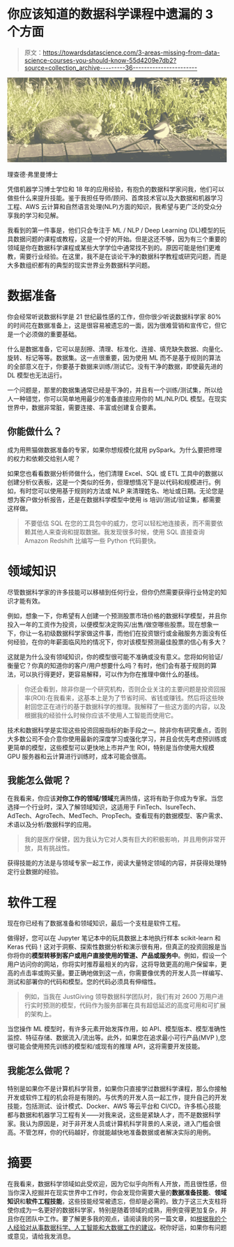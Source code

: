# 你应该知道的数据科学课程中遗漏的 3 个方面

> 原文：<https://towardsdatascience.com/3-areas-missing-from-data-science-courses-you-should-know-55d4209e7db2?source=collection_archive---------36----------------------->

![](img/c480a9e00a659b754deb153fbe31720e.png)

理查德·弗里曼博士

凭借机器学习博士学位和 18 年的应用经验，有抱负的数据科学家问我，他们可以做些什么来提升技能。鉴于我担任导师/顾问、首席技术官以及大数据和机器学习工程、AWS 云计算和自然语言处理(NLP)方面的知识，我希望与更广泛的受众分享我的学习和见解。

我看到的第一件事是，他们只会专注于 ML / NLP / Deep Learning (DL)模型的玩具数据问题的课程或教程，这是一个好的开始。但是这还不够，因为有三个重要的领域是你在数据科学课程或某些大学学位中通常找不到的。原因可能是他们更难教，需要行业经验。在这里，我不是在谈论干净的数据科学教程或研究问题，而是大多数组织都有的典型的现实世界业务数据科学问题。

# 数据准备

你会经常听说数据科学是 21 世纪最性感的工作，但你很少听说数据科学家 80%的时间花在数据准备上，这是很容易被遗忘的一面，因为很难营销和宣传它，但它是一个必须做的重要基础。

什么是数据准备，它可以是刮擦、清理、标准化、连接、填充缺失数据、向量化、旋转、标记等等。数据集。这一点很重要，因为使用 ML 而不是基于规则的算法的全部意义在于，你要基于数据来训练/测试它。没有干净的数据，即使最先进的 DL 模型也无法运行。

一个问题是，那里的数据集通常已经是干净的，并且有一个训练/测试集，所以给人一种错觉，你可以简单地用最少的准备直接应用你的 ML/NLP/DL 模型。在现实世界中，数据非常脏，需要连接、丰富或创建复合要素。

## 你能做什么？

成为用熊猫做数据准备的专家，如果你想规模化就用 pySpark。为什么要把修理的权力和依赖交给别人呢？

如果您也看看数据分析师做什么，他们清理 Excel、SQL 或 ETL 工具中的数据以创建分析仪表板，这是一个类似的任务，但理想情况下是以代码和规模进行。例如，有时您可以使用基于规则的方法或 NLP 来清理姓名、地址或日期。无论您是想为客户做分析报告，还是在数据科学模型中使用 is 培训/测试/验证集，都需要这样做。

> 不要低估 SQL 在您的工具包中的威力，您可以轻松地连接表，而不需要依赖其他人来查询和提取数据。我发现很多时候，使用 SQL 直接查询 Amazon Redshift 比编写一些 Python 代码要快。

# 领域知识

尽管数据科学家的许多技能可以移植到任何行业，但你仍然需要获得行业特定的知识才能有效。

例如，想象一下，你希望有人创建一个预测股票市场价格的数据科学模型，并且你投入一年的工资作为投资，以便模型决定购买/出售/做空哪些股票。现在想象一下，你让一名初级数据科学家做这件事，而他们在投资银行或金融服务方面没有任何经验，在你的年薪面临风险的情况下，你对该模型预测最佳股票的信心有多大？

这就是为什么没有领域知识，你的模型很可能不准确或没有意义。您将如何验证/衡量它？你真的知道你的客户/用户想要什么吗？有时，他们会有基于规则的算法，可以执行得更好，更容易解释，可以作为你在推理中做什么的基线。

> 你还会看到，除非你是一个研究机构，否则企业关注的主要问题是投资回报率(ROI):在我看来，这基本上是为了节省时间、省钱或赚钱。然后将这些映射回您正在进行的基于数据科学的推理。我解释了一些这方面的内容，以及根据我的经验什么时候你应该不使用人工智能而使用它。

技术和数据科学是实现这些投资回报指标的新手段之一。除非你有研究重点，否则大多数公司不会介意你使用最新的深度学习或强化学习，并且会优先考虑预训练或更简单的模型，这些模型可以更快地上市并产生 ROI，特别是当你使用大规模 GPU 服务器和云计算进行训练时，成本可能会很高。

## 我能怎么做呢？

在我看来，你应该**对你工作的领域/领域**充满热情，这将有助于你成为专家。当您选择一个行业时，深入了解领域知识，这适用于 FinTech、IsureTech、AdTech、AgroTech、MedTech、PropTech。查看现有的数据模型、客户需求、术语以及分析/数据科学的应用。

> 我的是医疗保健，因为我认为它对人类有巨大的积极影响，并且用例非常开放，具有挑战性。

获得技能的方法是与领域专家一起工作，阅读大量特定领域的内容，并获得处理特定行业数据的经验。

# 软件工程

现在你已经有了数据准备和领域知识，最后一个支柱是软件工程。

做得好，您可以在 Jupyter 笔记本中的玩具数据上本地执行样本 scikit-learn 和 Keras 代码！这对于洞察、探索性数据分析和演示很有用，但真正的投资回报是当你将你的**模型转移到客户或用户直接使用的管道、产品或服务中**。例如，假设一个用户访问你的网站，你将实时推荐最相关的内容，这将导致更高的用户保留率，更高的点击率或购买量。要正确地做到这一点，你需要像优秀的开发人员一样编写、测试和部署你的代码和模型。您的代码必须具有伸缩性。

> 例如，当我在 JustGiving 领导数据科学团队时，我们有对 2600 万用户进行实时预测的模型，代码作为服务部署在具有超低延迟的高度可用和可扩展的架构上。

当您操作 ML 模型时，有许多元素开始发挥作用，如 API、模型版本、模型准确性监控、特征存储、数据流入/流出等。此外，如果您在追求最小可行产品(MVP ),您很可能会使用预先训练的模型和/或现有的推理 API，这将需要开发技能。

## 我能怎么做呢？

特别是如果你不是计算机科学背景，如果你只直接学过数据科学课程，那么你接触开发或软件工程的机会将是有限的。与优秀的开发人员一起工作，提升自己的开发技能，包括测试、设计模式、Docker、AWS 等云平台和 CI/CD。许多核心技能都与数据和机器学习工程有关——对我来说，这些是紧缺人才，而不是数据科学家。我认为原因是，对于非开发人员或计算机科学背景的人来说，进入门槛会很高。不管怎样，你的代码越好，你就能越快地准备数据或者解决实际的用例。

# 摘要

在我看来，数据科学领域如此受欢迎，因为它似乎向所有人开放，而且很性感，但当你深入挖掘并在现实世界中工作时，你会发现你需要大量的**数据准备技能**、**领域知识**和**软件工程技能**，这些技能经常被遗忘，但却是必需的。致力于这三大支柱将使你成为一名更好的数据科学家，特别是随着领域的成熟，用例变得更加复杂，并且你在团队中工作。要了解更多我的观点，请阅读我的另一篇文章，如[根据我的个人经验对从事数据科学、人工智能和大数据工作的建议](https://medium.com/@rfreeman/recommendations-for-working-in-data-science-ai-and-big-data-based-on-my-personal-experience-8dbc24be368c)。祝你好运，如果你有问题或意见，请给我发消息。